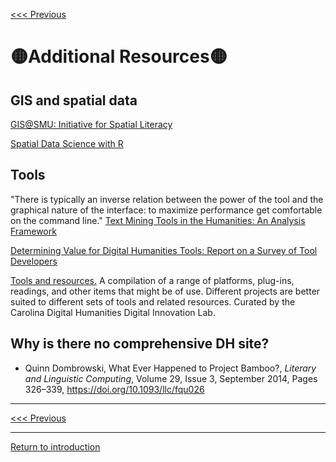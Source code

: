 [<<< Previous](geodata.md)

# :yellow_circle:Additional Resources:yellow_circle:
## GIS and spatial data

[GIS@SMU: Initiative for Spatial Literacy](https://www.smu.edu/Libraries/fondren/services/gis)

[Spatial Data Science with R](https://www.rspatial.org/)

## Tools
"There is typically an inverse relation between the power of the tool and the graphical nature of the interface: to maximize performance get comfortable on the command line." [Text Mining Tools in the Humanities: An Analysis Framework](http://journalofdigitalhumanities.org/2-3/text-mining-tools-in-the-humanities-an-analysis-framework/)  

[Determining Value for Digital Humanities Tools: Report on a Survey of Tool Developers](http://digitalhumanities.org/dhq/vol/4/2/000083/000083.html)

[Tools and resources.](https://cdh.unc.edu/resources/tools/) A compilation of a range of platforms, plug-ins, readings, and other items that might be of use. Different projects are better suited to different sets of tools and related resources. Curated by the Carolina Digital Humanities Digital Innovation Lab.

## Why is there no comprehensive DH site? 
* Quinn Dombrowski, What Ever Happened to Project Bamboo?, *Literary and Linguistic Computing*, Volume 29, Issue 3, September 2014, Pages 326–339, https://doi.org/10.1093/llc/fqu026

-----
[<<< Previous](geodata.md)

-----
[Return to introduction](https://github.com/SouthernMethodistUniversity/tools)
  
